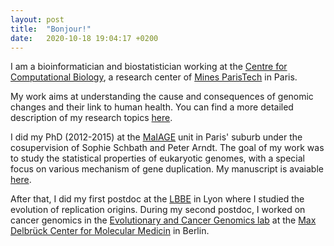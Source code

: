 ```yaml
---
layout: post
title:  "Bonjour!"
date:   2020-10-18 19:04:17 +0200
---
```


I am a bioinformatician and biostatistician working at the [Centre for Computational Biology][CBIO], a research center of [Mines ParisTech][Mines] in Paris. <br/> 

My work aims at understanding the cause and consequences of genomic changes and their link to human health. You can find a more detailed description of my research topics [here][Research].

I did my PhD (2012-2015) at the [MaIAGE][MaIAGE] unit in Paris' suburb under the cosupervision of Sophie Schbath and Peter Arndt. The goal of my work was to study the statistical properties of eukaryotic genomes, with a special focus on various mechanism of gene duplication. My manuscript is avaiable [here][PhD].

After that, I did my first postdoc at the [LBBE][LBBE] in Lyon where I studied the evolution of replication origins.
During my second postdoc, I worked on cancer genomics in the [Evolutionary and Cancer Genomics lab][Schwarz] at the [Max Delbrück Center for Molecular Medicin][mdc] in Berlin. <br/> 



[CBIO]: https://cbio.mines-paristech.fr/
[Mines]: mines-paristech.fr
[Research]: /Research/index.html

[MDC]: https://www.mdc-berlin.de/
[Schwarz]: https://www.mdc-berlin.de/schwarz
[PhD]: https://tel.archives-ouvertes.fr/tel-01289410/
[LBBE]: http://lbbe.univ-lyon1.fr/?lang=en
[MaIAGE]: http://maiage.jouy.inra.fr/?q=en

